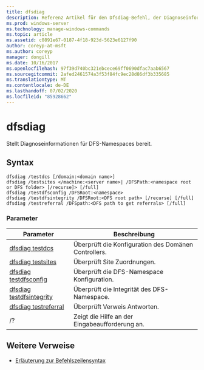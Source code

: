 ```yaml
---
title: dfsdiag
description: Referenz Artikel für den Dfsdiag-Befehl, der Diagnoseinformationen für DFS-Namespaces bereitstellt.
ms.prod: windows-server
ms.technology: manage-windows-commands
ms.topic: article
ms.assetid: c0891e67-0187-4f18-923d-5623e6127f90
author: coreyp-at-msft
ms.author: coreyp
manager: dongill
ms.date: 10/16/2017
ms.openlocfilehash: 97f39d740bc321ebcece69ff0690dfac7aab6567
ms.sourcegitcommit: 2afed2461574a3f53f84fc9ec28d86df3b335685
ms.translationtype: MT
ms.contentlocale: de-DE
ms.lasthandoff: 07/02/2020
ms.locfileid: "85928662"
---
```

# <a name="dfsdiag"></a>dfsdiag

Stellt Diagnoseinformationen für DFS-Namespaces bereit.

## <a name="syntax"></a>Syntax

```
dfsdiag /testdcs [/domain:<domain name>]
dfsdiag /testsites </machine:<server name>| /DFSPath:<namespace root or DFS folder> [/recurse]> [/full]
dfsdiag /testdfsconfig /DFSRoot:<namespace>
dfsdiag /testdfsintegrity /DFSRoot:<DFS root path> [/recurse] [/full]
dfsdiag /testreferral /DFSpath:<DFS path to get referrals> [/full]
```

### <a name="parameters"></a>Parameter

| Parameter | Beschreibung |
| --------- | ----------- |
| [dfsdiag testdcs](dfsdiag-testdcs.md) | Überprüft die Konfiguration des Domänen Controllers. |
| [dfsdiag testsites](dfsdiag-testsites.md) | Überprüft Site Zuordnungen. |
| [dfsdiag testdfsconfig](dfsdiag-testdfsconfig.md) | Überprüft die DFS-Namespace Konfiguration. |
| [dfsdiag testdfsintegrity](dfsdiag-testdfsintegrity.md) | Überprüft die Integrität des DFS-Namespace. |
| [dfsdiag testreferral](dfsdiag-testreferral.md) | Überprüft Verweis Antworten. |
| /? | Zeigt die Hilfe an der Eingabeaufforderung an. |

## <a name="additional-references"></a>Weitere Verweise

- [Erläuterung zur Befehlszeilensyntax](command-line-syntax-key.md)

